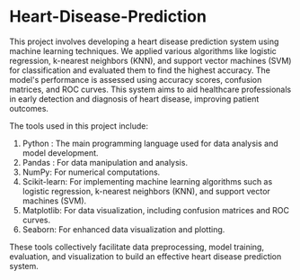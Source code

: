 # Heart-Disease-Prediction

This project involves developing a heart disease prediction system using machine learning techniques. We applied various algorithms like logistic regression, k-nearest neighbors (KNN), and support vector machines (SVM) for classification and evaluated them to find the highest accuracy. The model's performance is assessed using accuracy scores, confusion matrices, and ROC curves. This system aims to aid healthcare professionals in early detection and diagnosis of heart disease, improving patient outcomes.


The tools used in this project include:

1. Python : The main programming language used for data analysis and model development.
2. Pandas : For data manipulation and analysis.
3. NumPy: For numerical computations.
4. Scikit-learn: For implementing machine learning algorithms such as logistic regression, k-nearest neighbors (KNN), and support vector machines (SVM).
5. Matplotlib: For data visualization, including confusion matrices and ROC curves.
6. Seaborn: For enhanced data visualization and plotting.

These tools collectively facilitate data preprocessing, model training, evaluation, and visualization to build an effective heart disease prediction system.
